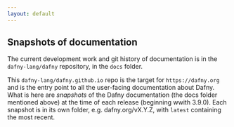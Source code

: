 ```yaml
---
layout: default
---
```


## Snapshots of documentation

The current development work and git history of documentation is in the `dafny-lang/dafny` repository, in the `docs`
folder.

This `dafny-lang/dafny.github.io` repo is the target for `https://dafny.org` and is the entry point to all the user-facing
documentation about Dafny.
What is here are _snapshots_ of the Dafny documentation (the docs folder mentioned above) at the time of each release
(beginning wwith 3.9.0). Each snapshot is in its own folder, e.g. dafny.org/vX.Y.Z, with `latest` 
containing the most recent.

